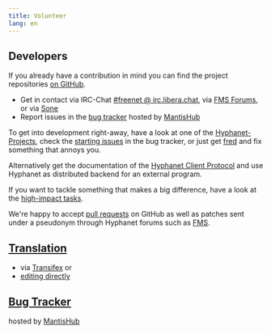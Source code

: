 ```yaml
---
title: Volunteer
lang: en
---
```


## Developers

If you already have a contribution in mind you can find the project repositories
[on GitHub](https://github.com/hyphanet/).

- Get in contact via IRC-Chat <a href="https://web.libera.chat/?nick=FollowRabbit|?#freenet" id="chatlink" class="btn button-custom btn-custom-two">#freenet @ irc.libera.chat</a>, via [FMS Forums](https://github.com/hyphanet/wiki/wiki/FMS), or via [Sone](https://github.com/hyphanet/wiki/wiki/Sone)
- Report issues in the [bug tracker](https://freenet.mantishub.io/) hosted by [MantisHub](https://www.mantishub.com)

To get into development right-away, have a look at one of the [Hyphanet-Projects](https://github.com/hyphanet/wiki/wiki/Projects),
check the [starting issues](https://freenet.mantishub.io/view_all_bug_page.php?filter=66d982d217075) in the bug tracker,
or just get [fred](https://github.com/hyphanet/fred) and fix something that annoys you.

Alternatively get the documentation of the 
[Hyphanet Client Protocol](https://wiki.freenetproject.org/FCPv2)
and use Hyphanet as distributed backend for an external program.

If you want to tackle something that makes a big difference, have a look at the [high-impact tasks](https://github.com/hyphanet/wiki/wiki/High-Impact-tasks).

We're happy to accept [pull requests](https://github.com/hyphanet/fred/pulls) on GitHub as well as patches sent under a
pseudonym through Hyphanet forums such as [FMS](http://freesocial.draketo.de/fms_en.html).

## [Translation](https://wiki.freenetproject.org/Translation)

- via [Transifex](https://explore.transifex.com/otf/freenet/) or
- [editing directly](https://github.com/hyphanet/wiki/wiki/Translation#translating-over-freenet)

## [Bug Tracker](https://freenet.mantishub.io/)

hosted by [MantisHub](https://www.mantishub.com)
